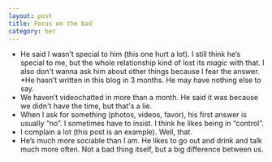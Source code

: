 ```yaml
---
layout: post
title: Focus on the bad
category: her
---
```


* He said I wasn’t special to him (this one hurt a lot).
I still think he’s special to me, but the whole relationship kind of lost its *magic* with that. I also don't wanna ask him about other things because I fear the answer.
*He hasn’t written in this blog in 3 months. 
He may have nothing else to say.
* We haven’t videochatted in more than a month.
He said it was because we didn't have the time, but that's a lie.
* When I ask for something (photos, videos, favor), his first answer is usually “no”.
I sometimes have to insist. I think he likes being in “control”.
* I complain a lot (this post is an example).
Well, that.
* He’s much more sociable than I am. 
He likes to go out and drink and talk much more often. Not a bad thing itself, but a big difference between us.
